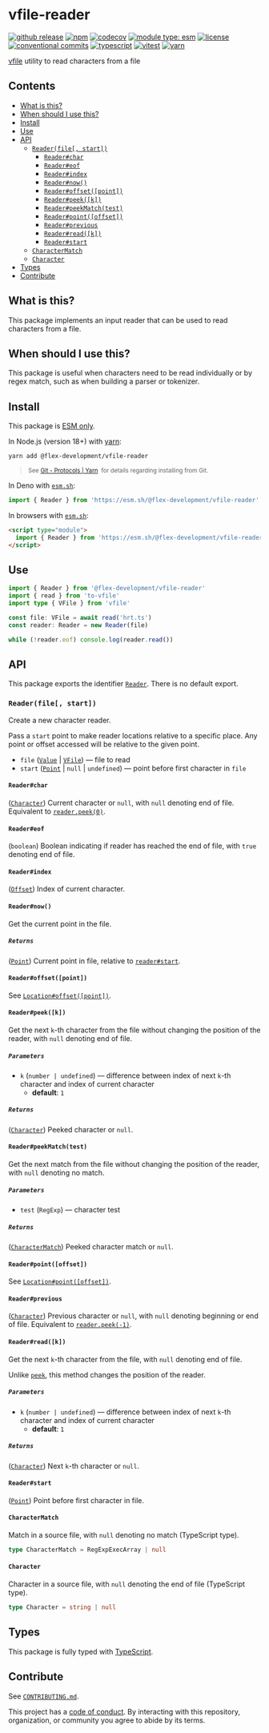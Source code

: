 # vfile-reader

[![github release](https://img.shields.io/github/v/release/flex-development/vfile-reader.svg?include_prereleases&sort=semver)](https://github.com/flex-development/vfile-reader/releases/latest)
[![npm](https://img.shields.io/npm/v/@flex-development/vfile-reader.svg)](https://npmjs.com/package/@flex-development/vfile-reader)
[![codecov](https://codecov.io/gh/flex-development/vfile-reader/graph/badge.svg?token=XJBC8OxhNZ)](https://codecov.io/gh/flex-development/vfile-reader)
[![module type: esm](https://img.shields.io/badge/module%20type-esm-brightgreen)](https://github.com/voxpelli/badges-cjs-esm)
[![license](https://img.shields.io/github/license/flex-development/vfile-reader.svg)](LICENSE.md)
[![conventional commits](https://img.shields.io/badge/-conventional%20commits-fe5196?logo=conventional-commits&logoColor=ffffff)](https://conventionalcommits.org/)
[![typescript](https://img.shields.io/badge/-typescript-3178c6?logo=typescript&logoColor=ffffff)](https://typescriptlang.org/)
[![vitest](https://img.shields.io/badge/-vitest-6e9f18?style=flat&logo=vitest&logoColor=ffffff)](https://vitest.dev/)
[![yarn](https://img.shields.io/badge/-yarn-2c8ebb?style=flat&logo=yarn&logoColor=ffffff)](https://yarnpkg.com/)

[vfile][vfile] utility to read characters from a file

## Contents

- [What is this?](#what-is-this)
- [When should I use this?](#when-should-i-use-this)
- [Install](#install)
- [Use](#use)
- [API](#api)
  - [`Reader(file[, start])`](#readerfile-start)
    - [`Reader#char`](#readerchar)
    - [`Reader#eof`](#readereof)
    - [`Reader#index`](#readerindex)
    - [`Reader#now()`](#readernow)
    - [`Reader#offset([point])`](#readeroffsetpoint)
    - [`Reader#peek([k])`](#readerpeekk)
    - [`Reader#peekMatch(test)`](#readerpeekmatchtest)
    - [`Reader#point([offset])`](#readerpointoffset)
    - [`Reader#previous`](#readerprevious)
    - [`Reader#read([k])`](#readerreadk)
    - [`Reader#start`](#readerstart)
  - [`CharacterMatch`](#charactermatch)
  - [`Character`](#character)
- [Types](#types)
- [Contribute](#contribute)

## What is this?

This package implements an input reader that can be used to read characters from a file.

## When should I use this?

This package is useful when characters need to be read individually or by regex match, such as when building a parser or
tokenizer.

## Install

This package is [ESM only][esm].

In Node.js (version 18+) with [yarn][yarn]:

```sh
yarn add @flex-development/vfile-reader
```

<blockquote>
  <small>
    See <a href='https://yarnpkg.com/protocol/git'>Git - Protocols | Yarn</a>
    &nbsp;for details regarding installing from Git.
  </small>
</blockquote>

In Deno with [`esm.sh`][esmsh]:

```ts
import { Reader } from 'https://esm.sh/@flex-development/vfile-reader'
```

In browsers with [`esm.sh`][esmsh]:

```html
<script type="module">
  import { Reader } from 'https://esm.sh/@flex-development/vfile-reader'
</script>
```

## Use

```ts
import { Reader } from '@flex-development/vfile-reader'
import { read } from 'to-vfile'
import type { VFile } from 'vfile'

const file: VFile = await read('hrt.ts')
const reader: Reader = new Reader(file)

while (!reader.eof) console.log(reader.read())
```

## API

This package exports the identifier [`Reader`](#readerfile-start). There is no default export.

### `Reader(file[, start])`

Create a new character reader.

Pass a `start` point to make reader locations relative to a specific place. Any point or offset accessed will be
relative to the given point.

- `file` ([`Value`][vfile-value] | [`VFile`][vfile-api]) &mdash; file to read
- `start` ([`Point`][point] | `null` | `undefined`) &mdash; point before first character in `file`

#### `Reader#char`

([`Character`](#character)) Current character or `null`, with `null` denoting end of file. Equivalent to
[`reader.peek(0)`](#readerpeekk).

#### `Reader#eof`

(`boolean`) Boolean indicating if reader has reached the end of file, with `true` denoting end of file.

#### `Reader#index`

([`Offset`][offset]) Index of current character.

#### `Reader#now()`

Get the current point in the file.

##### `Returns`

([`Point`][point]) Current point in file, relative to [`reader#start`](#readerstart).

#### `Reader#offset([point])`

See [`Location#offset([point])`][locationoffset-point].

#### `Reader#peek([k])`

Get the next `k`-th character from the file without changing the position of the reader, with `null` denoting end of
file.

##### `Parameters`

- `k` (`number | undefined`) &mdash; difference between index of next `k`-th character and index of current character
  - **default**: `1`

##### `Returns`

([`Character`](#character)) Peeked character or `null`.

#### `Reader#peekMatch(test)`

Get the next match from the file without changing the position of the reader, with `null` denoting no match.

##### `Parameters`

- `test` (`RegExp`) &mdash; character test

##### `Returns`

([`CharacterMatch`](#charactermatch)) Peeked character match or `null`.

#### `Reader#point([offset])`

See [`Location#point([offset])`][locationpoint-offset].

#### `Reader#previous`

([`Character`](#character)) Previous character or `null`, with `null` denoting beginning or end of file. Equivalent to
[`reader.peek(-1)`](#readerpeekk).

#### `Reader#read([k])`

Get the next `k`-th character from the file, with `null` denoting end of file.

Unlike [`peek`](#readerpeekk), this method changes the position of the reader.

##### `Parameters`

- `k` (`number | undefined`) &mdash; difference between index of next `k`-th character and index of current character
  - **default**: `1`

##### `Returns`

([`Character`](#character)) Next `k`-th character or `null`.

#### `Reader#start`

([`Point`][point]) Point before first character in file.

#### `CharacterMatch`

Match in a source file, with `null` denoting no match (TypeScript type).

```ts
type CharacterMatch = RegExpExecArray | null
```

#### `Character`

Character in a source file, with `null` denoting the end of file (TypeScript type).

```ts
type Character = string | null
```

## Types

This package is fully typed with [TypeScript][typescript].

## Contribute

See [`CONTRIBUTING.md`](CONTRIBUTING.md).

This project has a [code of conduct](CODE_OF_CONDUCT.md). By interacting with this repository, organization, or
community you agree to abide by its terms.

[esm]: https://gist.github.com/sindresorhus/a39789f98801d908bbc7ff3ecc99d99c
[esmsh]: https://esm.sh/
[locationoffset-point]: https://github.com/flex-development/vfile-location#locationoffsetpoint
[locationpoint-offset]: https://github.com/flex-development/vfile-location#locationpointoffset
[offset]: https://github.com/flex-development/unist-util-types#offset
[point]: https://github.com/flex-development/vfile-location#point
[typescript]: https://www.typescriptlang.org
[vfile-api]: https://github.com/vfile/vfile#vfileoptions
[vfile-value]: https://github.com/vfile/vfile#value
[vfile]: https://github.com/vfile/vfile
[yarn]: https://yarnpkg.com
